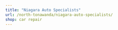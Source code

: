 ```yaml
---
title: "Niagara Auto Specialists"
url: /north-tonawanda/niagara-auto-specialists/
shop: car repair
---
```

